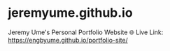 # jeremyume.github.io
Jeremy Ume's Personal Portfolio Website
🌐 Live Link: https://engbyume.github.io/portfolio-site/
